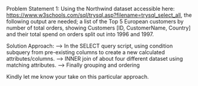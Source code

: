 Problem Statement 1: Using the Northwind dataset accessible here: https://www.w3schools.com/sql/trysql.asp?filename=trysql_select_all, 
the following output are needed; a list of the Top 5 European customers by number of total orders, showing 
Customers [ID, CustomerName, Country] and their total spend on orders split out into 1996 and 1997.

Solution Approach:
--> In the SELECT query script, using condition subquery from pre-existing columns to create a new calculated attributes/columns.
--> INNER join of about four different dataset  using matching attributes.
--> Finally grouping and ordering

Kindly let me know your take on this particular approach.
